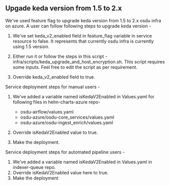 ## Upgade keda version from 1.5 to 2.x

We've used feature flag to upgrade keda version from 1.5 to 2.x osdu infra on azure.
A user can follow following steps to upgrade keda version - 

1. We've set keda_v2_enabled field in feature_flag variable in service resource to false.
It represents that currently osdu infra is currently using 1.5 version.

2. Either run it or follow the steps in this script - infra/scripts/keda_upgrade_and_host_encryption.sh. 
   This script requires some inputs. Feel free to edit the script as per requirement.
3. Override keda_v2_enabled field to true.

Service deployment steps for manual users - 
1. We've added a variable named isKedaV2Enabled in Values.yaml for following files in helm-charts-azure repo-
    - osdu-airflow/values.yaml
    - osdu-azure/osdu-core_services/values.yaml 
    - osdu-azure/osdu-ingest_enrich/values.yaml 
    
2. Override isKedaV2Enabled value to true.
3. Make the deployment.

Service deployment steps for automated pipeline users - 
1. We've added a variable named isKedaV2Enabled in Values.yaml in indexer-queue repo.
2. Override isKedaV2Enabled value here to true.
3. Make the deployment
   
    
